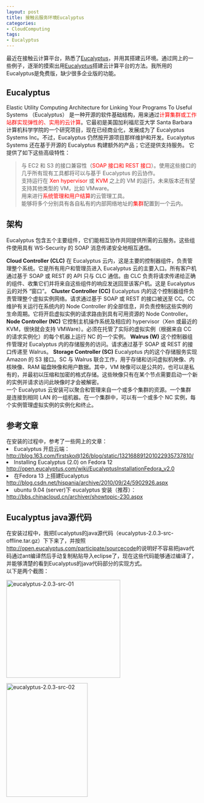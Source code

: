 ```yaml
---
layout: post
title: 接触云服务环境Eucalyptus
categories:
- CloudComputing
tags:
- Eucalyptus
---
```

<p>最近在接触云计算平台，熟悉了<a href="http://www.eucalyptus.com/">Eucalyptus</a>，并用其搭建云环境。通过网上的一些例子，逐渐的摸索出用<a href="http://www.eucalyptus.com/">Eucalyptus</a>搭建云计算平台的方法。我所用的Eucalyptus是免费版，缺少很多企业版的功能。
<h2>Eucalyptus</h2>
Elastic Utility Computing Architecture for Linking Your Programs To Useful Systems （Eucalyptus） 是一种开源的软件基础结构，用来通过<span style="color: #ff0000;">计算集群或工作站群实现弹性的、实用的云计算</span>。它最初是美国加利福尼亚大学 Santa Barbara 计算机科学学院的一个研究项目，现在已经商业化，发展成为了 Eucalyptus Systems Inc。不过，Eucalyptus 仍然按开源项目那样维护和开发。Eucalyptus Systems 还在基于开源的 Eucalyptus 构建额外的产品；它还提供支持服务。
<!--more--> 它提供了如下这些高级特性：
<blockquote>与 EC2 和 S3 的接口兼容性（<span style="color: #ff0000;">SOAP 接口和 REST 接口</span>）。使用这些接口的几乎所有现有工具都将可以与基于 Eucalyptus 的云协作。<br />
支持运行在<span style="color: #ff0000;"> Xen hypervisor</span> 或 <span style="color: #ff0000;">KVM</span> 之上的 VM 的运行。未来版本还有望支持其他类型的 VM，比如 VMware。<br />
用来进行<span style="color: #ff0000;">系统管理和用户结算</span>的云管理工具。<br />
能够将多个分别具有各自私有的内部网络地址的<span style="color: #ff0000;">集群</span>配置到一个云内。</blockquote>
<h2>架构</h2>
Eucalyptus 包含五个主要组件，它们能相互协作共同提供所需的云服务。这些组件使用具有 WS-Security 的 SOAP 消息传递安全地相互通信。</p>

<p><strong>Cloud Controller (CLC)</strong>
在 Eucalyptus 云内，这是主要的控制器组件，负责管理整个系统。它是所有用户和管理员进入 Eucalyptus 云的主要入口。所有客户机通过基于 SOAP 或 REST 的 API 只与 CLC 通信。由 CLC 负责将请求传递给正确的组件、收集它们并将来自这些组件的响应发送回至该客户机。这是 Eucalyptus 云的对外 “窗口”。
<strong>Cluster Controller (CC)</strong>
Eucalyptus 内的这个控制器组件负责管理整个虚拟实例网络。请求通过基于 SOAP 或 REST 的接口被送至 CC。CC 维护有关运行在系统内的 Node Controller 的全部信息，并负责控制这些实例的生命周期。它将开启虚拟实例的请求路由到具有可用资源的 Node Controller。
<strong>Node Controller (NC)</strong>
它控制主机操作系统及相应的 hypervisor（Xen 或最近的 KVM，很快就会支持 VMWare）。必须在托管了实际的虚拟实例（根据来自 CC 的请求实例化）的每个机器上运行 NC 的一个实例。
<strong>Walrus (W)</strong>
这个控制器组件管理对 Eucalyptus 内的存储服务的访问。请求通过基于 SOAP 或 REST 的接口传递至 Walrus。
<strong>Storage Controller (SC)</strong>
Eucalyptus 内的这个存储服务实现 Amazon 的 S3 接口。SC 与 Walrus 联合工作，用于存储和访问虚拟机映像、内核映像、RAM 磁盘映像和用户数据。其中，VM 映像可以是公共的，也可以是私有的，并最初以压缩和加密的格式存储。这些映像只有在某个节点需要启动一个新的实例并请求访问此映像时才会被解密。<br />
一个 Eucalyptus 云安装可以聚合和管理来自一个或多个集群的资源。一个集群 是连接到相同 LAN 的一组机器。在一个集群中，可以有一个或多个 NC 实例，每个实例管理虚拟实例的实例化和终止。
<div class="info">
<h2>参考文章</h2>
在安装的过程中，参考了一些网上的文章：<br />
<li>Eucalyptus 开启云端：
<a href="http://blog.163.com/firstsko@126/blog/static/132168891201022935737810/">http://blog.163.com/firstsko@126/blog/static/132168891201022935737810/</a>
</li>
<li>
Installing Eucalyptus (2.0) on Fedora 12
<a href="http://open.eucalyptus.com/wiki/EucalyptusInstallationFedora_v2.0">http://open.eucalyptus.com/wiki/EucalyptusInstallationFedora_v2.0</a>
</li>
<li>
 在Fedora 13 上搭建Eucalyptus
<a href="http://blog.csdn.net/hispania/archive/2010/09/24/5902926.aspx">http://blog.csdn.net/hispania/archive/2010/09/24/5902926.aspx</a>
</li>
<li>ubuntu 9.04 (server)下 eucalyptus 安装（推荐）：
<a href="http://bbs.chinacloud.cn/archiver/showtopic-230.aspx">http://bbs.chinacloud.cn/archiver/showtopic-230.aspx</a></div></p>
</li>

<p>
<h2>Eucalyptus java源代码</h2>
在安装过程中，我把Eucalyptus的java源代码（eucalyptus-2.0.3-src-offline.tar.gz）下下来了，并按照<a href="http://open.eucalyptus.com/participate/sourcecode">http://open.eucalyptus.com/participate/sourcecode</a>的说明好不容易把java代码通过ant编译然后手动复制粘贴导入eclipse了，现在这些代码能够通过编译了，并能够清楚的看到Eucalyptus的java代码部分的实现方式。<br />
以下是两个截图：</p>

<p><a href="http://blog.javachen.com/files/2011/06/eucalyptus-2.0.3-src-01.png"><img class="size-medium wp-image-2097 alignleft" title="eucalyptus-2.0.3-src-01" src="http://blog.javachen.com/files/2011/06/eucalyptus-2.0.3-src-01-300x258.png" alt="eucalyptus-2.0.3-src-01" width="300" height="258" /></a></p>

<p><a href="http://blog.javachen.com/files/2011/06/eucalyptus-2.0.3-src-02.jpg"><img class="size-medium wp-image-2099 alignleft" title="eucalyptus-2.0.3-src-02" src="http://blog.javachen.com/files/2011/06/eucalyptus-2.0.3-src-02-214x300.jpg" alt="eucalyptus-2.0.3-src-02" width="214" height="300" /></a></p>
